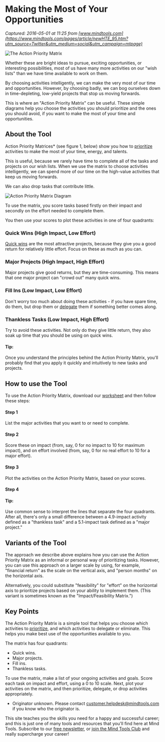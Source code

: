 # Making the Most of Your Opportunities

_Captured: 2016-05-01 at 11:25 from [www.mindtools.com](https://www.mindtools.com/pages/article/newHTE_95.htm?utm_source=Twitter&utm_medium=social&utm_campaign=mtpage)_

![The Action Priority Matrix](https://www.mindtools.com/media/Resized-Images/Articles/Time_Management/24_IS_1382291_photosbyjim_2x1.jpg)

Whether these are bright ideas to pursue, exciting opportunities, or interesting possibilities, most of us have many more activities on our "wish lists" than we have time available to work on them.

By choosing activities intelligently, we can make the very most of our time and opportunities. However, by choosing badly, we can bog ourselves down in time-depleting, low-yield projects that stop us moving forwards.

This is where an "Action Priority Matrix" can be useful. These simple diagrams help you choose the activities you should prioritize and the ones you should avoid, if you want to make the most of your time and opportunities.

## About the Tool

Action Priority Matrices* (see figure 1, below) show you how to [prioritize](https://www.mindtools.com/pages/article/newHTE_92.htm) activities to make the most of your time, energy, and talents.

This is useful, because we rarely have time to complete all of the tasks and projects on our wish lists. When we use the matrix to choose activities intelligently, we can spend more of our time on the high-value activities that keep us moving forwards.

We can also drop tasks that contribute little.

![Action Priority Matrix Diagram](https://www.mindtools.com/media/Diagrams/Action-Priority-Matrix.gif)

To use the matrix, you score tasks based firstly on their impact and secondly on the effort needed to complete them.

You then use your scores to plot these activities in one of four quadrants:

### Quick Wins (High Impact, Low Effort)

[Quick wins](https://www.mindtools.com/pages/article/quick-wins.htm) are the most attractive projects, because they give you a good return for relatively little effort. Focus on these as much as you can.

### Major Projects (High Impact, High Effort)

Major projects give good returns, but they are time-consuming. This means that one major project can "crowd out" many quick wins.

### Fill Ins (Low Impact, Low Effort)

Don't worry too much about doing these activities - if you have spare time, do them, but drop them or [delegate](https://www.mindtools.com/pages/article/newLDR_98.htm) them if something better comes along.

### Thankless Tasks (Low Impact, High Effort)

Try to avoid these activities. Not only do they give little return, they also soak up time that you should be using on quick wins.

#### Tip:

Once you understand the principles behind the Action Priority Matrix, you'll probably find that you apply it quickly and intuitively to new tasks and projects.

## How to use the Tool

To use the Action Priority Matrix, download our [worksheet](https://www.mindtools.com/pages/article/newHTE_95.htm?download=1) and then follow these steps:

#### Step 1

List the major activities that you want to or need to complete.

#### Step 2

Score these on impact (from, say, 0 for no impact to 10 for maximum impact), and on effort involved (from, say, 0 for no real effort to 10 for a major effort).

#### Step 3

Plot the activities on the Action Priority Matrix, based on your scores.

#### Step 4

#### Tip:

Use common sense to interpret the lines that separate the four quadrants. After all, there's only a small difference between a 4.9-impact activity defined as a "thankless task" and a 5.1-impact task defined as a "major project."

## Variants of the Tool

The approach we describe above explains how you can use the Action Priority Matrix as an informal or personal way of prioritizing tasks. However, you can use this approach on a larger scale by using, for example, "financial return" as the scale on the vertical axis, and "person months" on the horizontal axis.

Alternatively, you could substitute "feasibility" for "effort" on the horizontal axis to prioritize projects based on your ability to implement them. (This variant is sometimes known as the "Impact/Feasibility Matrix.")

## Key Points

The Action Priority Matrix is a simple tool that helps you choose which activities to [prioritize](https://www.mindtools.com/pages/article/newHTE_92.htm), and which activities to delegate or eliminate. This helps you make best use of the opportunities available to you.

The matrix has four quadrants:

  * Quick wins.
  * Major projects.
  * Fill ins.
  * Thankless tasks.

To use the matrix, make a list of your ongoing activities and goals. Score each task on impact and effort, using a 0 to 10 scale. Next, plot your activities on the matrix, and then prioritize, delegate, or drop activities appropriately.

* Originator unknown. Please contact [customer.helpdesk@mindtools.com](mailto:customer.helpdesk@mindtools.com) if you know who the originator is.

This site teaches you the skills you need for a happy and successful career; and this is just one of many tools and resources that you'll find here at Mind Tools. Subscribe to our [free newsletter](https://www.mindtools.com/subscribe.htm?tag=upsp), or [join the Mind Tools Club](https://www.mindtools.com/signup/monthly/usd?trackingtag=upsp) and really supercharge your career!
